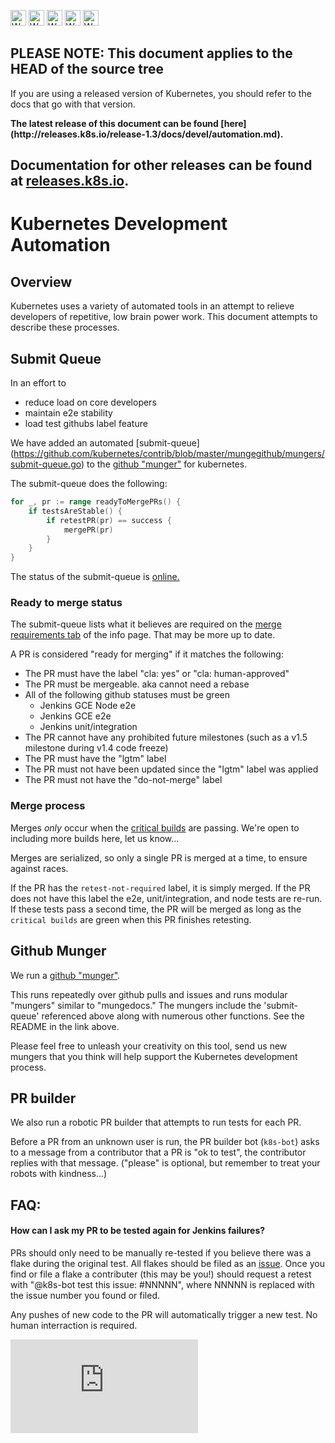 <!-- BEGIN MUNGE: UNVERSIONED_WARNING -->

<!-- BEGIN STRIP_FOR_RELEASE -->

<img src="http://kubernetes.io/kubernetes/img/warning.png" alt="WARNING"
     width="25" height="25">
<img src="http://kubernetes.io/kubernetes/img/warning.png" alt="WARNING"
     width="25" height="25">
<img src="http://kubernetes.io/kubernetes/img/warning.png" alt="WARNING"
     width="25" height="25">
<img src="http://kubernetes.io/kubernetes/img/warning.png" alt="WARNING"
     width="25" height="25">
<img src="http://kubernetes.io/kubernetes/img/warning.png" alt="WARNING"
     width="25" height="25">

<h2>PLEASE NOTE: This document applies to the HEAD of the source tree</h2>

If you are using a released version of Kubernetes, you should
refer to the docs that go with that version.

<!-- TAG RELEASE_LINK, added by the munger automatically -->
<strong>
The latest release of this document can be found
[here](http://releases.k8s.io/release-1.3/docs/devel/automation.md).

Documentation for other releases can be found at
[releases.k8s.io](http://releases.k8s.io).
</strong>
--

<!-- END STRIP_FOR_RELEASE -->

<!-- END MUNGE: UNVERSIONED_WARNING -->

# Kubernetes Development Automation

## Overview

Kubernetes uses a variety of automated tools in an attempt to relieve developers
of repetitive, low brain power work. This document attempts to describe these
processes.


## Submit Queue

In an effort to
   * reduce load on core developers
   * maintain e2e stability
   * load test githubs label feature

We have added an automated [submit-queue]
(https://github.com/kubernetes/contrib/blob/master/mungegithub/mungers/submit-queue.go)
to the
[github "munger"](https://github.com/kubernetes/contrib/tree/master/mungegithub)
for kubernetes.

The submit-queue does the following:

```go
for _, pr := range readyToMergePRs() {
    if testsAreStable() {
        if retestPR(pr) == success {
            mergePR(pr)
        }
    }
}
```

The status of the submit-queue is [online.](http://submit-queue.k8s.io/)

### Ready to merge status

The submit-queue lists what it believes are required on the [merge requirements tab](http://submit-queue.k8s.io/#/info) of the info page. That may be more up to date.

A PR is considered "ready for merging" if it matches the following:
  * The PR must have the label "cla: yes" or "cla: human-approved"
  * The PR must be mergeable. aka cannot need a rebase
  * All of the following github statuses must be green
     * Jenkins GCE Node e2e
     * Jenkins GCE e2e
     * Jenkins unit/integration
  * The PR cannot have any prohibited future milestones (such as a v1.5 milestone during v1.4 code freeze)
  * The PR must have the "lgtm" label
  * The PR must not have been updated since the "lgtm" label was applied
  * The PR must not have the "do-not-merge" label

### Merge process

Merges _only_ occur when the [critical builds](http://submit-queue.k8s.io/#/e2e)
are passing. We're open to including more builds here, let us know...

Merges are serialized, so only a single PR is merged at a time, to ensure
against races.

If the PR has the `retest-not-required` label, it is simply merged. If the PR does
not have this label the e2e, unit/integration, and node  tests are re-run. If these
tests pass a second time, the PR will be merged as long as the `critical builds` are
green when this PR finishes retesting.

## Github Munger

We run a [github "munger"](https://github.com/kubernetes/contrib/tree/master/mungegithub).

This runs repeatedly over github pulls and issues and runs modular "mungers"
similar to "mungedocs." The mungers include the 'submit-queue' referenced above along
with numerous other functions. See the README in the link above.

Please feel free to unleash your creativity on this tool, send us new mungers
that you think will help support the Kubernetes development process.

## PR builder

We also run a robotic PR builder that attempts to run tests for each PR.

Before a PR from an unknown user is run, the PR builder bot (`k8s-bot`) asks to
a message from a contributor that a PR is "ok to test", the contributor replies
with that message.  ("please" is optional, but remember to treat your robots with
kindness...)

## FAQ:

#### How can I ask my PR to be tested again for Jenkins failures?

PRs should only need to be manually re-tested if you believe there was a flake
during the original test. All flakes should be filed as an
[issue](https://github.com/kubernetes/kubernetes/issues?q=is%3Aopen+is%3Aissue+label%3Akind%2Fflake).
Once you find or file a flake a contributer (this may be you!) should request
a retest with "@k8s-bot test this issue: #NNNNN", where NNNNN is replaced with
the issue number you found or filed.

Any pushes of new code to the PR will automatically trigger a new test. No human
interraction is required.

<!-- BEGIN MUNGE: GENERATED_ANALYTICS -->
[![Analytics](https://kubernetes-site.appspot.com/UA-36037335-10/GitHub/docs/devel/automation.md?pixel)]()
<!-- END MUNGE: GENERATED_ANALYTICS -->
